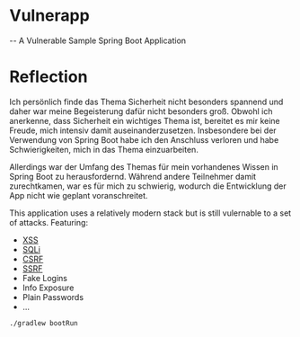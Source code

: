# Vulnerapp

-- A Vulnerable Sample Spring Boot Application

# Reflection
Ich persönlich finde das Thema Sicherheit nicht besonders spannend und daher war meine Begeisterung dafür nicht besonders groß. Obwohl ich anerkenne, dass Sicherheit ein wichtiges Thema ist, bereitet es mir keine Freude, mich intensiv damit auseinanderzusetzen. Insbesondere bei der Verwendung von Spring Boot habe ich den Anschluss verloren und habe Schwierigkeiten, mich in das Thema einzuarbeiten.

 Allerdings war der Umfang des Themas für mein vorhandenes Wissen in Spring Boot zu herausfordernd. Während andere Teilnehmer damit zurechtkamen, war es für mich zu schwierig, wodurch die Entwicklung der App nicht wie geplant voranschreitet.


This application uses a relatively modern stack but is still vulernable to a set of attacks.
Featuring:

- [XSS](https://portswigger.net/web-security/cross-site-scripting)
- [SQLi](https://portswigger.net/web-security/sql-injection)
- [CSRF](https://portswigger.net/web-security/csrf)
- [SSRF](https://portswigger.net/web-security/ssrf)
- Fake Logins
- Info Exposure
- Plain Passwords
- ...

```console
./gradlew bootRun
```

